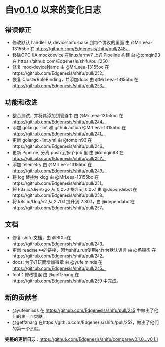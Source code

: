 # 自[v0.1.0](https://github.com/Edgenesis/shifu/releases/tag/v0.1.0) 以来的变化日志

## 错误修正
* 修改默认 handler 从 deviceshifu-base 到每个协议的里面 由 @MrLeea-13155bc 在 https://github.com/Edgenesis/shifu/pull/248。
* 移除OPC UA mockdevice 在linux/armv7 上的 Pipeline 构建 由 @tomqin93 在 https://github.com/Edgenesis/shifu/pull/250。
* 修复 mockdeviceName 由 @MrLeea-13155bc 在https://github.com/Edgenesis/shifu/pull/252。
* 恢复 ClusterRoleBinding，并添加docs 由 @MrLeea-13155bc 在 https://github.com/Edgenesis/shifu/pull/253。

## 功能和改进
* 整合测试，并将其添加到管道中 由 @MrLeea-13155bc 在 https://github.com/Edgenesis/shifu/pull/244。
* 添加 golangci-lint 和 github action @MrLeea-13155bc 在 https://github.com/Edgenesis/shifu/pull/241。
* 更新 golangci-lint.yml 由 @tomqin93 在https://github.com/Edgenesis/shifu/pull/246。
* 更新 Pipeline, 分离 push 到多个 job 里 由 @tomqin93 在 https://github.com/Edgenesis/shifu/pull/247。
* 添加 telemetry 由 @MrLeea-13155bc 在 https://github.com/Edgenesis/shifu/pull/249。
* 将 log 替换为 klog 由 @MrLeea-13155bc 在https://github.com/Edgenesis/shifu/pull/251。
* 将 k8s.io/client-go 从 0.25.0 提升到 0.25.1 由 @dependabot 在https://github.com/Edgenesis/shifu/pull/258。
* 将 k8s.io/klog/v2 从 2.70.1 提升到 2.80.1，由 @dependabot在https://github.com/Edgenesis/shifu/pull/257。

## 文档
* 修复 shifu 文档，由 @BtXin在https://github.com/Edgenesis/shifu/pull/243。
* 更新 readme 中的链接，因为shifu.run使用en作为默认语言 由 @杨锡杰 在https://github.com/Edgenesis/shifu/pull/242。
* docs: 为了好玩而增加徽章 由 @yufeiminds 在 https://github.com/Edgenesis/shifu/pull/245。
* feat：修改错误 由 @geffzhang 在 https://github.com/Edgenesis/shifu/pull/259 中完成。

## 新的贡献者
* @yufeiminds 在 https://github.com/Edgenesis/shifu/pull/245 中做出了他们的第一个贡献。
* @geffzhang 在https://github.com/Edgenesis/shifu/pull/259，做出了他们的第一个贡献。

**完整的更新日志**：https://github.com/Edgenesis/shifu/compare/v0.1.0...v0.1.1